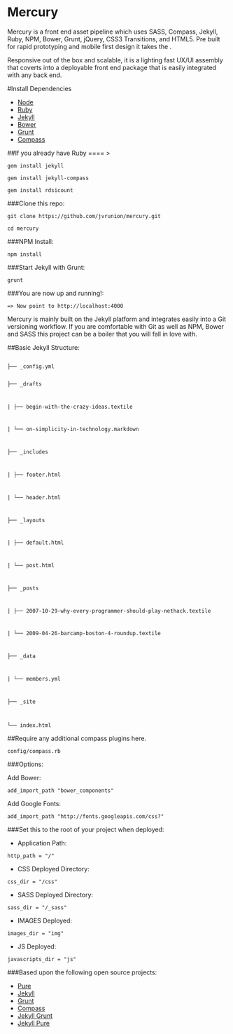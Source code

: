 Mercury
===============================

Mercury is a front end asset pipeline which uses SASS, Compass, Jekyll, Ruby, NPM, Bower, Grunt, jQuery, CSS3 Transitions, and HTML5.  Pre built for rapid prototyping and mobile first design it takes the .  

Responsive out of the box and scalable, it is a lighting fast UX/UI assembly that coverts into a deployable front end package that is easily integrated with any back end.

#Install Dependencies

- [Node](http://nodejs.org/)
- [Ruby](https://www.ruby-lang.org/en/downloads/)
- [Jekyll](http://jekyllrb.com/)
- [Bower](http://bower.io/)
- [Grunt](http://gruntjs.com/)
- [Compass](http://compass-style.org/)

##If you already have Ruby ==== >

``gem install jekyll``

``gem install jekyll-compass``

``gem install rdsicount``

###Clone this repo:

``git clone https://github.com/jvrunion/mercury.git``

``cd mercury``

###NPM Install:

``npm install``

###Start Jekyll with Grunt:

``grunt``

###You are now up and running!:

``=> Now point to http://localhost:4000``

Mercury is mainly built on the Jekyll platform and integrates easily into a Git versioning workflow.  If you are comfortable with Git as well as NPM, Bower and SASS this project can be a boiler that you will fall in love with.

##Basic Jekyll Structure:

<code>
├── _config.yml

├── _drafts

|   ├── begin-with-the-crazy-ideas.textile

|   └── on-simplicity-in-technology.markdown

├── _includes

|   ├── footer.html

|   └── header.html

├── _layouts

|   ├── default.html

|   └── post.html

├── _posts

|   ├── 2007-10-29-why-every-programmer-should-play-nethack.textile

|   └── 2009-04-26-barcamp-boston-4-roundup.textile

├── _data

|   └── members.yml

├── _site

└── index.html
</code>

##Require any additional compass plugins here.

``config/compass.rb``

###Options:

Add Bower:

``add_import_path "bower_components"``

Add Google Fonts:

``add_import_path "http://fonts.googleapis.com/css?"``

###Set this to the root of your project when deployed:

- Application Path:

``http_path = "/"``

- CSS Deployed Directory:

``css_dir = "/css"``

- SASS Deployed Directory:

``sass_dir = "/_sass"``

- IMAGES Deployed: 

``images_dir = "img"``

- JS Deployed:

``javascripts_dir = "js"``

###Based upon the following open source projects:

- [Pure](http://purecss.io/base/)
- [Jekyll](http://jekyllrb.com/docs/home/)
- [Grunt](http://gruntjs.com/getting-started)
- [Compass](http://compass-style.org/reference/compass/)
- [Jekyll Grunt](https://github.com/dannygarcia/grunt-jekyll)
- [Jekyll Pure](https://github.com/brickgao/jekyll-pure)
